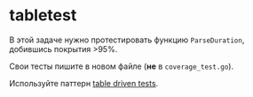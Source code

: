 # tabletest

В этой задаче нужно протестировать функцию `ParseDuration`, добившись покрытия >95%.

Свои тесты пишите в новом файле (**не** в `coverage_test.go`).

Используйте паттерн [table driven tests](https://go.dev/wiki/TableDrivenTests).
